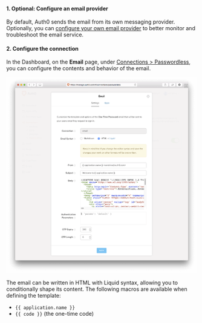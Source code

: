 #### 1. Optional: Configure an email provider

By default, Auth0 sends the email from its own messaging provider. Optionally, you can [configure your own email provider](/email/providers) to better monitor and troubleshoot the email service.

#### 2. Configure the connection

In the Dashboard, on the **Email** page, under [Connections > Passwordless](${uiURL}/#/connections/passwordless), you can configure the contents and behavior of the email.

![](/media/articles/connections/passwordless/passwordless-email-config.png)

The email can be written in HTML with Liquid syntax, allowing you to conditionally shape its content. The following macros are available when defining the template:

 - `{{ application.name }}`
 - `{{ code }}` (the one-time code)
